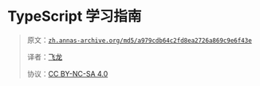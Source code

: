 # TypeScript 学习指南

> 原文：[`zh.annas-archive.org/md5/a979cdb64c2fd8ea2726a869c9e6f43e`](https://zh.annas-archive.org/md5/a979cdb64c2fd8ea2726a869c9e6f43e)
> 
> 译者：[飞龙](https://github.com/wizardforcel)
> 
> 协议：[CC BY-NC-SA 4.0](http://creativecommons.org/licenses/by-nc-sa/4.0/)